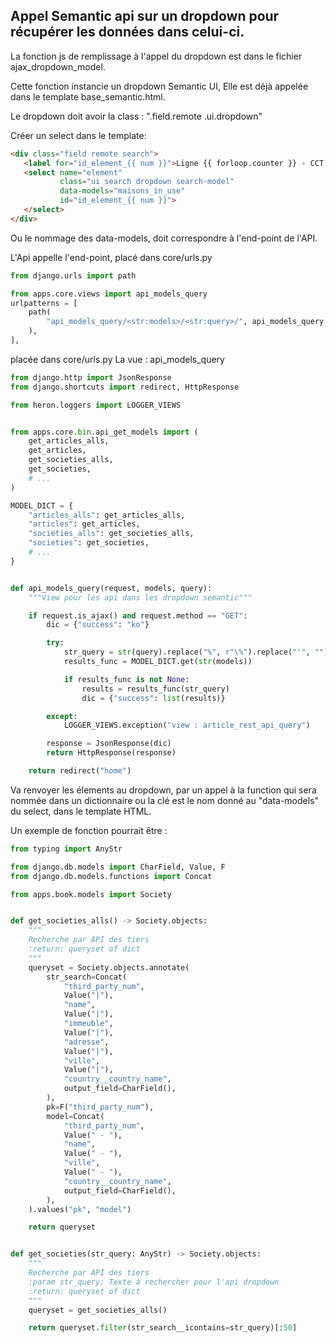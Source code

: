 Appel Semantic api sur un dropdown pour récupérer les données dans celui-ci.
---
La fonction js de remplissage à l'appel du dropdown est dans le fichier ajax_dropdown_model. 

Cette fonction instancie un dropdown Semantic UI, Elle est déjà appelée dans le template base_semantic.html.

Le dropdown doit avoir la class : ".field.remote .ui.dropdown"

Créer un select dans le template:
```html
<div class="field remote search">
   <label for="id_element_{{ num }}">Ligne {{ forloop.counter }} - CCT X3</label>
   <select name="element"
           class="ui search dropdown search-model"
           data-models="maisons_in_use"
           id="id_element_{{ num }}">
   </select>
</div>
```
Ou le nommage des data-models, doit correspondre à l'end-point de l'API.

L'Api appelle l'end-point, placé dans core/urls.py

```python
from django.urls import path

from apps.core.views import api_models_query
urlpatterns = [
    path(
        "api_models_query/<str:models>/<str:query>/", api_models_query, name="api_models_query"
    ),
],

```
 placée dans core/urls.py
La vue : api_models_query

```python
from django.http import JsonResponse
from django.shortcuts import redirect, HttpResponse

from heron.loggers import LOGGER_VIEWS


from apps.core.bin.api_get_models import (
    get_articles_alls,
    get_articles,
    get_societies_alls,
    get_societies,
    # ...
)

MODEL_DICT = {
    "articles_alls": get_articles_alls,
    "articles": get_articles,
    "societies_alls": get_societies_alls,
    "societies": get_societies,
    # ...
}


def api_models_query(request, models, query):
    """View pour les api dans les dropdown semantic"""

    if request.is_ajax() and request.method == "GET":
        dic = {"success": "ko"}

        try:
            str_query = str(query).replace("%", r"\%").replace("'", "").lower()
            results_func = MODEL_DICT.get(str(models))

            if results_func is not None:
                results = results_func(str_query)
                dic = {"success": list(results)}

        except:
            LOGGER_VIEWS.exception("view : article_rest_api_query")

        response = JsonResponse(dic)
        return HttpResponse(response)

    return redirect("home")
```

Va renvoyer les élements au dropdown, par un appel à la function qui sera nommée dans un dictionnaire ou la clé est le nom donné au "data-models" du select, dans le template HTML.

Un exemple de fonction pourrait être :
```python
from typing import AnyStr

from django.db.models import CharField, Value, F
from django.db.models.functions import Concat

from apps.book.models import Society


def get_societies_alls() -> Society.objects:
    """
    Recherche par API des tiers
    :return: queryset of dict
    """
    queryset = Society.objects.annotate(
        str_search=Concat(
            "third_party_num",
            Value("|"),
            "name",
            Value("|"),
            "immeuble",
            Value("|"),
            "adresse",
            Value("|"),
            "ville",
            Value("|"),
            "country__country_name",
            output_field=CharField(),
        ),
        pk=F("third_party_num"),
        model=Concat(
            "third_party_num",
            Value(" - "),
            "name",
            Value(" - "),
            "ville",
            Value(" - "),
            "country__country_name",
            output_field=CharField(),
        ),
    ).values("pk", "model")

    return queryset


def get_societies(str_query: AnyStr) -> Society.objects:
    """
    Recherche par API des tiers
    :param str_query: Texte à rechercher pour l'api dropdown
    :return: queryset of dict
    """
    queryset = get_societies_alls()

    return queryset.filter(str_search__icontains=str_query)[:50]
```
